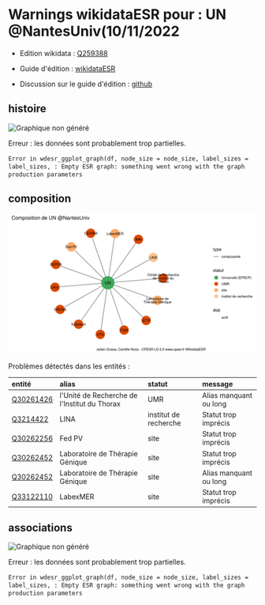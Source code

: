 Warnings wikidataESR pour : UN @NantesUniv(10/11/2022
================

- Edition wikidata : [Q259388](https://www.wikidata.org/wiki/Q259388)
- Guide d'édition : [wikidataESR](https://github.com/cpesr/wikidataESR/)

- Discussion sur le guide d'édition : [github](https://github.com/cpesr/wikidataESR/issues)



## histoire 

![Graphique non généré](Q259388-histoire.png) 

 


Erreur : les données sont probablement trop partielles.
```
Error in wdesr_ggplot_graph(df, node_size = node_size, label_sizes = label_sizes, : Empty ESR graph: something went wrong with the graph production parameters

``` 



## composition 

![Graphique non généré](Q259388-composition.png) 

Problèmes détectés dans les entités :

|entité                                               |alias                                        |statut                |message                |
|:----------------------------------------------------|:--------------------------------------------|:---------------------|:----------------------|
|[Q30261426](https://www.wikidata.org/wiki/Q30261426) |l'Unité de Recherche de l'Institut du Thorax |UMR                   |Alias manquant ou long |
|[Q3214422](https://www.wikidata.org/wiki/Q3214422)   |LINA                                         |institut de recherche |Statut trop imprécis   |
|[Q30262256](https://www.wikidata.org/wiki/Q30262256) |Fed PV                                       |site                  |Statut trop imprécis   |
|[Q30262452](https://www.wikidata.org/wiki/Q30262452) |Laboratoire de Thérapie Génique              |site                  |Statut trop imprécis   |
|[Q30262452](https://www.wikidata.org/wiki/Q30262452) |Laboratoire de Thérapie Génique              |site                  |Alias manquant ou long |
|[Q33122110](https://www.wikidata.org/wiki/Q33122110) |LabexMER                                     |site                  |Statut trop imprécis   |

 



## associations 

![Graphique non généré](Q259388-associations.png) 

 


Erreur : les données sont probablement trop partielles.
```
Error in wdesr_ggplot_graph(df, node_size = node_size, label_sizes = label_sizes, : Empty ESR graph: something went wrong with the graph production parameters

``` 

